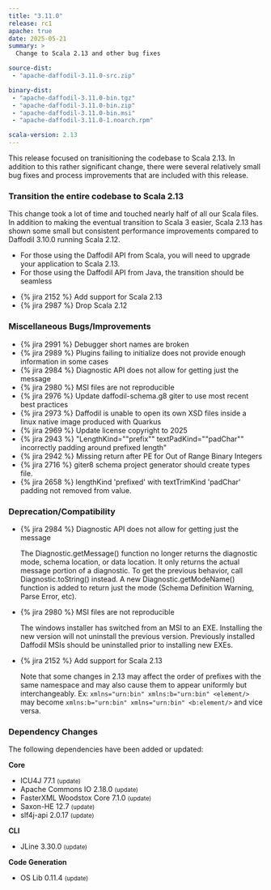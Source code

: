 ```yaml
---
title: "3.11.0"
release: rc1
apache: true
date: 2025-05-21
summary: >
  Change to Scala 2.13 and other bug fixes

source-dist:
 - "apache-daffodil-3.11.0-src.zip"

binary-dist:
 - "apache-daffodil-3.11.0-bin.tgz"
 - "apache-daffodil-3.11.0-bin.zip"
 - "apache-daffodil-3.11.0-bin.msi"
 - "apache-daffodil-3.11.0-1.noarch.rpm"

scala-version: 2.13
---
```


This release focused on tranisitioning the codebase to Scala 2.13. In addition
to this rather significant change, there were several relatively small bug
fixes and process improvements that are included with this release.


### Transition the entire codebase to Scala 2.13

  This change took a lot of time and touched nearly half of all our Scala
  files. In addition to making the eventual transition to Scala 3 easier, Scala
  2.13 has shown some small but consistent performance improvements compared to
  Daffodil 3.10.0 running Scala 2.12.

  - For those using the Daffodil API from Scala, you will need to upgrade your
    application to Scala 2.13.
  - For those using the Daffodil API from Java, the transition should be
    seamless

* {% jira 2152 %} Add support for Scala 2.13
* {% jira 2987 %} Drop Scala 2.12

### Miscellaneous Bugs/Improvements

* {% jira 2991 %} Debugger short names are broken
* {% jira 2989 %} Plugins failing to initialize does not provide enough information in some cases
* {% jira 2984 %} Diagnostic API does not allow for getting just the message
* {% jira 2980 %} MSI files are not reproducible
* {% jira 2976 %} Update daffodil-schema.g8 giter to use most recent best practices
* {% jira 2973 %} Daffodil is unable to open its own XSD files inside a linux native image produced with Quarkus
* {% jira 2969 %} Update license copyright to 2025
* {% jira 2943 %} "LengthKind=""prefix"" textPadKind=""padChar"" incorrectly padding around prefixed length"
* {% jira 2942 %} Missing return after PE for Out of Range Binary Integers
* {% jira 2716 %} giter8 schema project generator should create types file.
* {% jira 2658 %} lengthKind 'prefixed' with textTrimKind 'padChar' padding not removed from value.

### Deprecation/Compatibility

* {% jira 2984 %} Diagnostic API does not allow for getting just the message

  The Diagnostic.getMessage() function no longer returns the diagnostic
  mode, schema location, or data location. It only returns the actual
  message portion of a diagnostic. To get the previous behavior, call
  Diagnostic.toString() instead. A new Diagnostic.getModeName() function
  is added to return just the mode (Schema Definition Warning, Parse
  Error, etc).

* {% jira 2980 %} MSI files are not reproducible

  The windows installer has switched from an MSI to an EXE. Installing the
  new version will not uninstall the previous version. Previously
  installed Daffodil MSIs should be uninstalled prior to installing new
  EXEs.

* {% jira 2152 %} Add support for Scala 2.13

  Note that some changes in 2.13 may affect the order of prefixes with the same
  namespace and may also cause them to appear uniformly but interchangeably.
  Ex: `xmlns="urn:bin" xmlns:b="urn:bin" <element/>` may become
  `xmlns:b="urn:bin" xmlns="urn:bin" <b:element/>` and vice versa.

### Dependency Changes

The following dependencies have been added or updated:

**Core**

* ICU4J 77.1 <small>(update)</small>
* Apache Commons IO 2.18.0 <small>(update)</small>
* FasterXML Woodstox Core 7.1.0 <small>(update)</small>
* Saxon-HE 12.7 <small>(update)</small>
* slf4j-api 2.0.17 <small>(update)</small>

**CLI**

* JLine 3.30.0 <small>(update)</small>

**Code Generation**

* OS Lib 0.11.4 <small>(update)</small>
